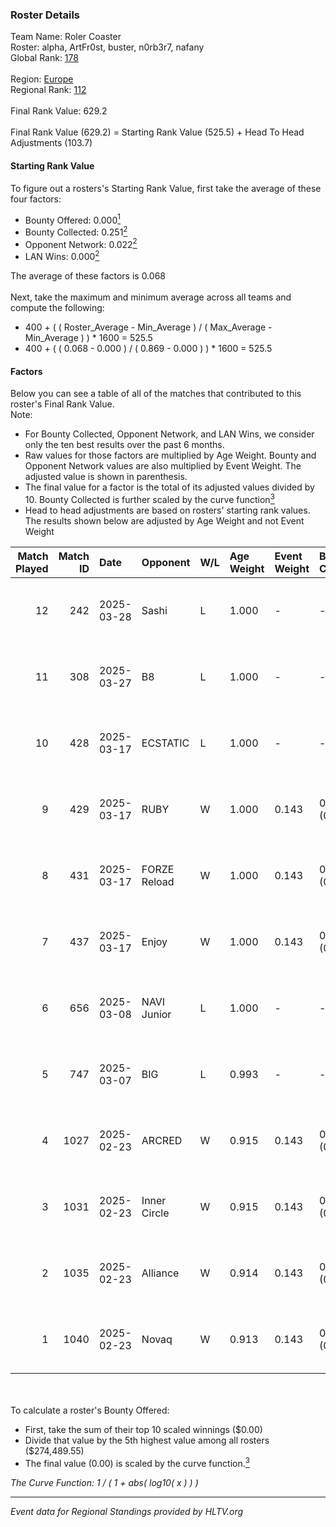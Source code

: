 ### Roster Details<br />
Team Name: Roler Coaster<br />
Roster: alpha, ArtFr0st, buster, n0rb3r7, nafany<br />
Global Rank: [178](../../standings_global_2025_04_07.md)<br />
<br />
Region: [Europe]( ../../standings_europe_2025_04_07.md)<br />
Regional Rank: [112]( ../../standings_europe_2025_04_07.md)<br />
<br />
Final Rank Value:  629.2<br />
<br />
Final Rank Value (629.2) = Starting Rank Value (525.5) + Head To Head Adjustments (103.7)<br />

#### Starting Rank Value<br />
To figure out a rosters's Starting Rank Value, first take the average of these four factors:<br />
- Bounty Offered: 0.000[<sup>1</sup>](#table2)
- Bounty Collected: 0.251[<sup>2</sup>](#table1)
- Opponent Network: 0.022[<sup>2</sup>](#table1)
- LAN Wins: 0.000[<sup>2</sup>](#table1)

The average of these factors is 0.068<br />
<br />
Next, take the maximum and minimum average across all teams and compute the following:<br />
- 400 + ( ( Roster_Average - Min_Average ) / ( Max_Average - Min_Average ) ) * 1600 = 525.5
- 400 + ( ( 0.068 - 0.000 ) / ( 0.869 - 0.000 ) ) * 1600 = 525.5


#### Factors<br />
Below you can see a table of all of the matches that contributed to this roster's Final Rank Value.<br />
Note:<br />

- For Bounty Collected, Opponent Network, and LAN Wins, we consider only the ten best results over the past 6 months.
- Raw values for those factors are multiplied by Age Weight. Bounty and Opponent Network values are also multiplied by Event Weight. The adjusted value is shown in parenthesis.
- The final value for a factor is the total of its adjusted values divided by 10. Bounty Collected is further scaled by the curve function[<sup>3</sup>](#curveFunction)
- Head to head adjustments are based on rosters' starting rank values. The results shown below are adjusted by Age Weight and not Event Weight
<span id="table1"></span><br />


| Match Played | Match ID | Date       | Opponent     | W/L | Age Weight | Event Weight | Bounty Collected | Opponent Network | LAN Wins  | H2H Adj. | Roster                                      |
| -: | -: | :- | :- | :- | :- | :- | :- | :- | :- | -: | :- |
|           12 |      242 | 2025-03-28 | Sashi        | L   | 1.000      | -            | -                | -                | -         |    -7.96 | alpha, ArtFr0st, buster, n0rb3r7, nafany    |
|           11 |      308 | 2025-03-27 | B8           | L   | 1.000      | -            | -                | -                | -         |    -2.75 | alpha, ArtFr0st, buster, n0rb3r7, nafany    |
|           10 |      428 | 2025-03-17 | ECSTATIC     | L   | 1.000      | -            | -                | -                | -         |    -6.10 | alpha, ArtFr0st, buster, n0rb3r7, nafany    |
|            9 |      429 | 2025-03-17 | RUBY         | W   | 1.000      | 0.143        | 0.026 (0.004)    | 0.369 (0.053)    | 0 (0.000) |    22.46 | alpha, ArtFr0st, buster, n0rb3r7, nafany    |
|            8 |      431 | 2025-03-17 | FORZE Reload | W   | 1.000      | 0.143        | 0.012 (0.002)    | 0.118 (0.017)    | 0 (0.000) |    18.58 | alpha, ArtFr0st, buster, n0rb3r7, nafany    |
|            7 |      437 | 2025-03-17 | Enjoy        | W   | 1.000      | 0.143        | 0.000 (0.000)    | 0.000 (0.000)    | 0 (0.000) |     7.59 | alpha, ArtFr0st, buster, n0rb3r7, nafany    |
|            6 |      656 | 2025-03-08 | NAVI Junior  | L   | 1.000      | -            | -                | -                | -         |    -3.37 | alpha, ArtFr0st, nafany, Perfecto, YEKINDAR |
|            5 |      747 | 2025-03-07 | BIG          | L   | 0.993      | -            | -                | -                | -         |    -1.45 | alpha, ArtFr0st, nafany, Perfecto, YEKINDAR |
|            4 |     1027 | 2025-02-23 | ARCRED       | W   | 0.915      | 0.143        | 0.008 (0.001)    | 0.224 (0.029)    | 0 (0.000) |    18.79 | alpha, ArtFr0st, nafany, Perfecto, YEKINDAR |
|            3 |     1031 | 2025-02-23 | Inner Circle | W   | 0.915      | 0.143        | 0.000 (0.000)    | 0.098 (0.013)    | 0 (0.000) |    12.51 | alpha, ArtFr0st, nafany, Perfecto, YEKINDAR |
|            2 |     1035 | 2025-02-23 | Alliance     | W   | 0.914      | 0.143        | 0.010 (0.001)    | 0.512 (0.067)    | 0 (0.000) |    22.58 | alpha, ArtFr0st, nafany, Perfecto, YEKINDAR |
|            1 |     1040 | 2025-02-23 | Novaq        | W   | 0.913      | 0.143        | 0.020 (0.003)    | 0.305 (0.040)    | 0 (0.000) |    22.85 | alpha, ArtFr0st, nafany, Perfecto, YEKINDAR |

<br />
<span id="table2"></span><br />
To calculate a roster's Bounty Offered:<br />

- First, take the sum of their top 10 scaled winnings ($0.00)
- Divide that value by the 5th highest value among all rosters ($274,489.55)
- The final value (0.00) is scaled by the curve function.[<sup>3</sup>](#curveFunction)

<span id="curveFunction"></span>_The Curve Function: 1 / ( 1 + abs( log10( x ) ) )_<br />

---
_Event data for Regional Standings provided by HLTV.org_<br />

